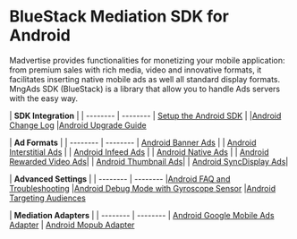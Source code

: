 # BlueStack Mediation SDK for Android

Madvertise provides functionalities for monetizing your mobile application: from premium sales with rich media, video and innovative formats, it facilitates inserting native mobile ads as well all standard display formats. MngAds SDK (BlueStack) is a library that allow you to handle Ads servers with the easy way.

| **SDK Integration** | 
| -------- | -------- 
| [Setup the Android SDK] | 
|[Android Change Log] 
|[Android Upgrade Guide] 


| **Ad Formats** | 
| -------- | -------- 
| [Android Banner Ads] | 
| [Android Interstitial Ads] |
| [Android Infeed Ads] |
| [Android Native Ads] | 
| [Android Rewarded Video Ads]| 
| [Android Thumbnail Ads]| 
| [Android SyncDisplay Ads]| 



| **Advanced Settings** | 
| -------- | -------- 
|[Android FAQ and Troubleshooting]
|[Android Debug Mode with Gyroscope Sensor]
|[Android Targeting Audiences] 


| **Mediation Adapters** | 
| -------- | -------- 
| [Android Google Mobile Ads Adapter]
| [Android Mopub Adapter]



[Android Banner Ads]:https://bitbucket.org/mngcorp/mngads-demo-android/wiki/setup
[Setup the Android SDK]:https://bitbucket.org/mngcorp/mngads-demo-android/wiki/setup
[Android Change Log]:https://bitbucket.org/mngcorp/mngads-demo-android/wiki/change-log
[Android Targeting Audiences]:https://bitbucket.org/mngcorp/mngads-demo-android/wiki/targeting-audiences
[Android Native Ads]:https://bitbucket.org/mngcorp/mngads-demo-android/wiki/nativead
[Android Upgrade Guide]:https://bitbucket.org/mngcorp/mngads-demo-android/wiki/upgrading
[Android FAQ and Troubleshooting]:https://bitbucket.org/mngcorp/mngads-demo-android/wiki/faq
[Android Best practices]:https://bitbucket.org/mngcorp/mngads-demo-android/wiki/guidelines
[Android Debug Mode with Gyroscope Sensor]:https://bitbucket.org/mngcorp/mngads-demo-android/wiki/debug-mode-gyro
[Interstitial Guideline]:https://bitbucket.org/mngcorp/mngads-demo-android/wiki/interstitial-guideline
[Android Mopub Adapter]:https://bitbucket.org/mngcorp/mobile.mng-ads.com-mngperf/wiki/mopub-adaptor-android
[Android Rewarded Video Ads]:https://bitbucket.org/mngcorp/mngads-demo-android/wiki/rewarded-video

[Android Infeed Ads]:https://bitbucket.org/mngcorp/mngads-demo-android/wiki/infeed

[Android Banner Ads]:https://bitbucket.org/mngcorp/mngads-demo-android/wiki/banner
[Android Interstitial Ads]:https://bitbucket.org/mngcorp/mngads-demo-android/wiki/interstitial
[Android Thumbnail Ads]:https://bitbucket.org/mngcorp/mngads-demo-android/wiki/thumbnail


[Retency]:https://bitbucket.org/mngcorp/mngads-demo-android/wiki/Retency
[MAdvertiseVectaury for Android]:https://bitbucket.org/mngcorp/mngads-demo-android/wiki/MAdvertiseVectaury
[MAdvertiseVectaury for iOS]:https://bitbucket.org/mngcorp/mngads-demo-ios/wiki/MAdvertiseVectaury
[MadvertiseAdExchanges]:https://bitbucket.org/mngcorp/mobile.mng-ads.com-mngperf/wiki/MadvertiseAdExchanges
[MadvertiseLocation for Android]:https://bitbucket.org/mngcorp/mngads-demo-android/wiki/MadvertiseLocation
[MadvertiseLocation for iOS]:https://bitbucket.org/mngcorp/mngads-demo-ios/wiki/MadvertiseLocation
[Location Data Reporting API]:https://bitbucket.org/mngcorp/mobile.mng-ads.com-mngperf/wiki/location-reporting-api
[MadvertiseLocation iOS Change Log]:https://bitbucket.org/mngcorp/mngads-demo-ios/wiki/change-log-madvertiselocation
[MadvertiseLocation Android Change Log]:https://bitbucket.org/mngcorp/mngads-demo-android/wiki/change-log-madvertiselocation
[AmazonPublisherService for iOS]:https://bitbucket.org/mngcorp/mngads-demo-ios/wiki/AmazonPublisherService
[AmazonPublisherService for Android]:https://bitbucket.org/mngcorp/mngads-demo-android/wiki/AmazonPublisherService
[Android Google Mobile Ads Adapter]:https://bitbucket.org/mngcorp/mngads-demo-android/wiki/dfp-adapter-android
[iOS Google Mobile Ads Adapter]:https://bitbucket.org/mngcorp/mngads-demo-ios/wiki/dfp-adapter-ios
[Android SyncDisplay Ads]:https://bitbucket.org/mngcorp/mngads-demo-android/wiki/syncDisplay